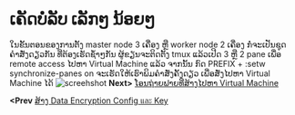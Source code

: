 # ເຄັດບໍ່ລັບ ເລັກໆ ນ້ອຍໆ

ໃນຂັ້ນຕອນຂອງການຕັ້ງ master node 3 ເຄື່ອງ ຫຼື worker node 2 ເຄື່ອງ ກໍ່ຈະເປັນຊຸດຄຳສັ່ງດຽວກັນ ທີ່ຕ້ອງເຮັດຊ້ຳໆກັນ ຜູ້ຂຽນຈະຕິດຕັ້ງ tmux ແລ້ວເປີດ 3 ຫຼື 2 pane ເພື່ອ remote access ໄປຫາ Virtual Machine ແລ້ວ ຈາກນັ້ນ
ກົດ PREFIX + :setw synchronize-panes on ຈະເຮັດໃຫ້ເຮົາພິມຄຳສັ່ງຄັ້ງດຽວ ເພື່ອສັ່ງໄປຫາ Virtual Machine ໄດ້
![screehshot](https://github.com/rdamrong/Kubernetes-The-Hard-Way-CentOS/blob/master/images/ss1.png)
**Next>** [ໂອນຖ່າຍຟາຍທີ່ສ້າງໄປຫາ Virtual Machine](06-transfer-file.md)

**<Prev** [ສ້າງ Data Encryption Config และ Key](04-generating-data-encryption-key.md)




